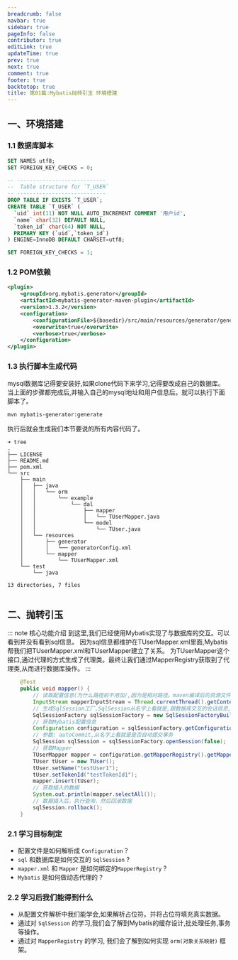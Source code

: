 ```yaml
---
breadcrumb: false
navbar: true
sidebar: true
pageInfo: false
contributor: true
editLink: true
updateTime: true
prev: true
next: true
comment: true
footer: true
backtotop: true
title: 第01篇:Mybatis抛砖引玉 环境搭建
---
```


## 一、环境搭建

### 1.1 数据库脚本

```sql
SET NAMES utf8;
SET FOREIGN_KEY_CHECKS = 0;

-- ----------------------------
--  Table structure for `T_USER`
-- ----------------------------
DROP TABLE IF EXISTS `T_USER`;
CREATE TABLE `T_USER` (
  `uid` int(11) NOT NULL AUTO_INCREMENT COMMENT '用户id',
  `name` char(32) DEFAULT NULL,
  `token_id` char(64) NOT NULL,
  PRIMARY KEY (`uid`,`token_id`)
) ENGINE=InnoDB DEFAULT CHARSET=utf8;

SET FOREIGN_KEY_CHECKS = 1;
```

### 1.2 POM依赖

```xml
<plugin>
    <groupId>org.mybatis.generator</groupId>
    <artifactId>mybatis-generator-maven-plugin</artifactId>
    <version>1.3.2</version>
    <configuration>
        <configurationFile>${basedir}/src/main/resources/generator/generatorConfig.xml</configurationFile>
        <overwrite>true</overwrite>
        <verbose>true</verbose>
    </configuration>
</plugin>
```

### 1.3 执行脚本生成代码

mysql数据库记得要安装好,如果clone代码下来学习,记得要改成自己的数据库。
当上面的步骤都完成后,并输入自己的mysql地址和用户信息后。就可以执行下面脚本了。

`mvn mybatis-generator:generate`

执行后就会生成我们本节要说的所有内容代码了。

``` 
➜ tree
.
├── LICENSE
├── README.md
├── pom.xml
└── src
    ├── main
    │   ├── java
    │   │   └── orm
    │   │       └── example
    │   │           └── dal
    │   │               ├── mapper
    │   │               │   └── TUserMapper.java
    │   │               └── model
    │   │                   └── TUser.java
    │   └── resources
    │       ├── generator
    │       │   └── generatorConfig.xml
    │       └── mapper
    │           └── TUserMapper.xml
    └── test
        └── java

13 directories, 7 files


```

## 二、抛转引玉 

::: note 核心功能介绍
到这里,我们已经使用Mybatis实现了与数据库的交互。可以看到并没有看到sql信息。
因为sql信息都维护在TUserMapper.xml里面,Mybatis帮我们把TUserMapper.xml和TUserMapper建立了关系。
为TUserMapper这个接口,通过代理的方式生成了代理类。最终让我们通过MapperRegistry获取到了代理类,从而进行数据库操作。
:::

```java
    @Test
    public void mapper() {
        // 读取配置信息(为什么路径前不用加/,因为是相对路径。maven编译后的资源文件和class文件都是在一个包下,所以不用加/就是当前包目录)
        InputStream mapperInputStream = Thread.currentThread().getContextClassLoader().getResourceAsStream("mybatisConfig.xml");
        // 生成SqlSession工厂,SqlSession从名字上看就是,跟数据库交互的会话信息,负责将sql提交到数据库进行执行
        SqlSessionFactory sqlSessionFactory = new SqlSessionFactoryBuilder().build(mapperInputStream, "development");
        // 获取Mybatis配置信息
        Configuration configuration = sqlSessionFactory.getConfiguration();
        // 参数: autoCommit,从名字上看就是是否自动提交事务
        SqlSession sqlSession = sqlSessionFactory.openSession(false);
        // 获取Mapper
        TUserMapper mapper = configuration.getMapperRegistry().getMapper(TUserMapper.class, sqlSession);
        TUser tUser = new TUser();
        tUser.setName("testUser1");
        tUser.setTokenId("testTokenId1");
        mapper.insert(tUser);
        // 获取插入的数据
        System.out.println(mapper.selectAll());
        // 数据插入后，执行查询，然后回滚数据
        sqlSession.rollback();
    }
```

### 2.1 学习目标制定

- 配置文件是如何解析成 `Configuration` ?
- `sql` 和数据库是如何交互的 `SqlSession` ?
- `mapper.xml` 和 `Mapper` 是如何绑定的`MapperRegistry` ?
- `Mybatis` 是如何做动态代理的 ?

### 2.2 学习后我们能得到什么

- 从配置文件解析中我们能学会,如果解析占位符。并将占位符填充真实数据。
- 通过对 `SqlSession` 的学习,我们会了解到Mybatis的缓存设计,批处理任务,事务等操作。
- 通过对 `MapperRegistry` 的学习, 我们会了解到如何实现 `orm(对象关系映射)` 框架。
